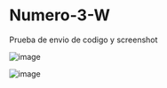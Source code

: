 # Numero-3-W
Prueba de envio de codigo y screenshot

![image](https://github.com/user-attachments/assets/d105a45b-9afe-4241-8da9-48c6791d9a2a)

![image](https://github.com/user-attachments/assets/7b1a569e-39f6-41ae-8666-41715b2182c3)
